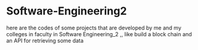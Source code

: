 # Software-Engineering2
here are the codes of some projects that are developed by me and my colleges in faculty in Software Engineering_2 ,, like build a block chain and an API for retrieving some data

